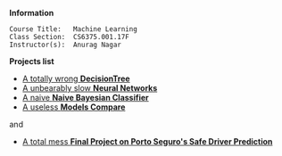 __Information__

    Course Title:   Machine Learning
    Class Section:  CS6375.001.17F
    Instructor(s):  Anurag Nagar 

__Projects list__

-   [A totally wrong __DecisionTree__](./DecisionTree)
-   [A unbearably slow __Neural Networks__](./NeuralNetworks)
-   [A naive __Naive Bayesian Classifier__](./NaiveBayesianClassifier)
-   [A useless __Models Compare__](./ModelCompare)

and

-   [A total mess __Final Project on Porto Seguro's Safe Driver Prediction__](./PortoSeguro)
